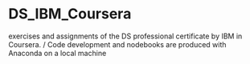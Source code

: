 # DS_IBM_Coursera
exercises and assignments of the DS professional certificate by IBM in Coursera. /
Code development and nodebooks are produced with Anaconda on a local machine
